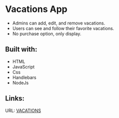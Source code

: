 <!-- @format -->

# Vacations App

- Admins can add, edit, and remove vacations.
- Users can see and follow their favorite vacations.
- No purchase option, only display.

## Built with:

- HTML
- JavaScript
- Css
- Handlebars
- NodeJs

## Links:

URL: [VACATIONS](https://vacpar.herokuapp.com/)
